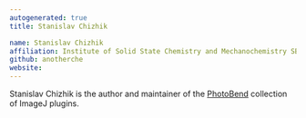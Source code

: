 ```yaml
---
autogenerated: true
title: Stanislav Chizhik

name: Stanislav Chizhik
affiliation: Institute of Solid State Chemistry and Mechanochemistry SB RAS, Novosibirsk State University
github: anotherche
website: 
---
```


Stanislav Chizhik is the author and maintainer of the [PhotoBend](/plugins/photobend) collection of ImageJ plugins.
